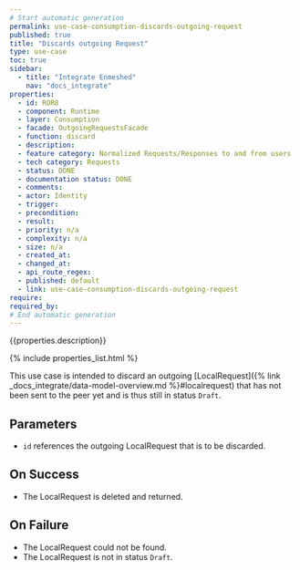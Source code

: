 ```yaml
---
# Start automatic generation
permalink: use-case-consumption-discards-outgoing-request
published: true
title: "Discards outgoing Request"
type: use-case
toc: true
sidebar:
  - title: "Integrate Enmeshed"
    nav: "docs_integrate"
properties:
  - id: ROR8
  - component: Runtime
  - layer: Consumption
  - facade: OutgoingRequestsFacade
  - function: discard
  - description:
  - feature category: Normalized Requests/Responses to and from users
  - tech category: Requests
  - status: DONE
  - documentation status: DONE
  - comments:
  - actor: Identity
  - trigger:
  - precondition:
  - result:
  - priority: n/a
  - complexity: n/a
  - size: n/a
  - created_at:
  - changed_at:
  - api_route_regex:
  - published: default
  - link: use-case-consumption-discards-outgoing-request
require:
required_by:
# End automatic generation
---
```


{{properties.description}}

{% include properties_list.html %}

This use case is intended to discard an outgoing [LocalRequest]({% link _docs_integrate/data-model-overview.md %}#localrequest) that has not been sent to the peer yet and is thus still in status `Draft`.

## Parameters

- `id` references the outgoing LocalRequest that is to be discarded.

## On Success

- The LocalRequest is deleted and returned.

## On Failure

- The LocalRequest could not be found.
- The LocalRequest is not in status `Draft`.
